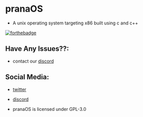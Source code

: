 # pranaOS
- A unix operating system targeting x86 built using c and c++


[![forthebadge](https://forthebadge.com/images/badges/made-with-c-plus-plus.svg)](https://forthebadge.com)


## Have Any Issues??:
- contact our [discord](https://discord.gg/XmpBTmy9Bz)


## Social Media:
- [twitter](https://twitter.com/os_prana)
- [discord](https://discord.gg/XmpBTmy9Bz)

- pranaOS is licensed under GPL-3.0

